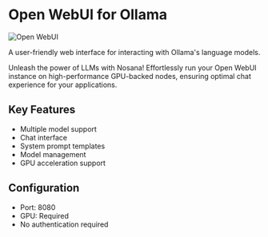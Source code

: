 # Open WebUI for Ollama

![Open WebUI](https://raw.githubusercontent.com/nosana-ci/templates/refs/heads/main/templates/Open-webui-ollama/openwebui.gif)

A user-friendly web interface for interacting with Ollama's language models.

Unleash the power of LLMs with Nosana! Effortlessly run your Open WebUI instance on high-performance GPU-backed nodes, ensuring optimal chat experience for your applications.

## Key Features
- Multiple model support
- Chat interface
- System prompt templates
- Model management
- GPU acceleration support

## Configuration
- Port: 8080
- GPU: Required
- No authentication required
